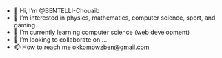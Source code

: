 - 👋 Hi, I’m @BENTELLI-Chouaib
- 👀 I’m interested in physics, mathematics, computer science, sport, and gaming
- 🌱 I’m currently learning computer science (web development)
- 💞️ I’m looking to collaborate on ...
- 📫 How to reach me okkompwzben@gmail.com

<!---
BENTELLI-Chouaib/BENTELLI-Chouaib is a ✨ special ✨ repository because its `README.md` (this file) appears on your GitHub profile.
You can click the Preview link to take a look at your changes.
--->
